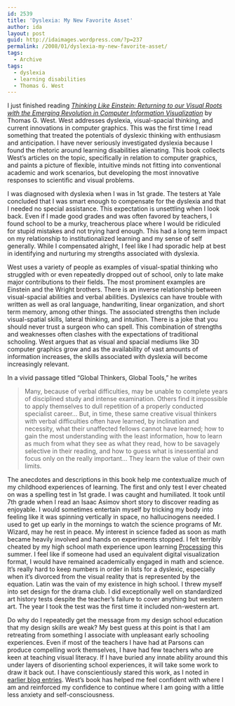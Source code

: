 ```yaml
---
id: 2539
title: 'Dyslexia: My New Favorite Asset'
author: ida
layout: post
guid: http://idaimages.wordpress.com/?p=237
permalink: /2008/01/dyslexia-my-new-favorite-asset/
tags:
  - Archive
tags:
  - dyslexia
  - learning disabilities
  - Thomas G. West
---
```

I just finished reading [*Thinking Like Einstein: Returning to our Visual Roots with the Emerging Revolution in Computer Information Visualization*][1] by Thomas G. West. West addresses dyslexia, visual-spacial thinking, and current innovations in computer graphics. This was the first time I read something that treated the potentials of dyslexic thinking with enthusiasm and anticipation. I have never seriously investigated dyslexia because I found the rhetoric around learning disabilities alienating. This book collects West&#8217;s articles on the topic, specifically in relation to computer graphics, and paints a picture of flexible, intuitive minds not fitting into conventional academic and work scenarios, but developing the most innovative responses to scientific and visual problems.

I was diagnosed with dyslexia when I was in 1st grade. The testers at Yale concluded that I was smart enough to compensate for the dyslexia and that I needed no special assistance. This expectation is unsettling when I look back. Even if I made good grades and was often favored by teachers, I found school to be a murky, treacherous place where I would be ridiculed for stupid mistakes and not trying hard enough. This had a long term impact on my relationship to institutionalized learning and my sense of self generally. While I compensated alright, I feel like I had sporadic help at best in identifying and nurturing my strengths associated with dyslexia.

West uses a variety of people as examples of visual-spatial thinking who struggled with or even repeatedly dropped out of school, only to late make major contributions to their fields. The most prominent examples are Einstein and the Wright brothers. There is an inverse relationship between visual-spacial abilities and verbal abilities. Dyslexics can have trouble with written as well as oral language, handwriting, linear organization, and short term memory, among other things. The associated strengths then include visual-spatial skills, lateral thinking, and intuition. There is a joke that you should never trust a surgeon who can spell. This combination of strengths and weaknesses often clashes with the expectations of traditional schooling. West argues that as visual and spacial mediums like 3D computer graphics grow and as the availability of vast amounts of information increases, the skills associated with dyslexia will become increasingly relevant.

In a vivid passage titled &#8220;Global Thinkers, Global Tools,&#8221; he writes

> Many, because of verbal difficulties, may be unable to complete years of disciplined study and intense examination. Others find it impossible to apply themselves to dull repetition of a properly conducted specialist career&#8230; But, in time, these same creative visual thinkers with verbal difficulties often have learned, by inclination and necessity, what their unaffected fellows cannot have learned; how to gain the most understanding with the least information, how to learn as much from what they see as what they read, how to be savagely selective in their reading, and how to guess what is inessential and focus only on the really important&#8230; They learn the value of their own limits.

The anecdotes and descriptions in this book help me contextualize much of my childhood experiences of learning. The first and only test I ever cheated on was a spelling test in 1st grade. I was caught and humiliated. It took until 7th grade when I read an Isaac Asimov short story to discover reading as enjoyable. I would sometimes entertain myself by tricking my body into feeling like it was spinning vertically in space, no hallucinogens needed. I used to get up early in the mornings to watch the science programs of Mr. Wizard, may he rest in peace. My interest in science faded as soon as math became heavily involved and hands on experiments stopped. I felt terribly cheated by my high school math experience upon learning [Processing][2] this summer. I feel like if someone had used an equivalent digital visualization format, I would have remained academically engaged in math and science. It&#8217;s really hard to keep numbers in order in lists for a dyslexic, especially when it&#8217;s divorced from the visual reality that is represented by the equation. Latin was the vain of my existence in high school. I threw myself into set design for the drama club. I did exceptionally well on standardized art history tests despite the teacher&#8217;s failure to cover anything but western art. The year I took the test was the first time it included non-western art.

Do why do I repeatedly get the message from my design school education that my design skills are weak? My best guess at this point is that I am retreating from something I associate with unpleasant early schooling experiences. Even if most of the teachers I have had at Parsons can produce compelling work themselves, I have had few teachers who are keen at teaching visual literacy. If I have buried any innate ability around this under layers of disorienting school experiences, it will take some work to draw it back out. I have conscientiously stared this work, as I noted in [earlier blog entries][3]. West&#8217;s book has helped me feel confident with where I am and reinforced my confidence to continue where I am going with a little less anxiety and self-consciousness.

 [1]: http://books.google.com/books?id=8RmnAQAACAAJ&dq=thomas+west+einstein
 [2]: http://processing.org/
 [3]: http://uncommonplaces.com/2008/01/02/appearances/